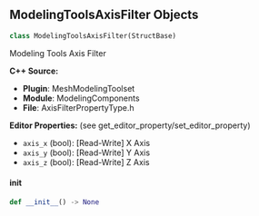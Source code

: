 ## ModelingToolsAxisFilter Objects

```python
class ModelingToolsAxisFilter(StructBase)
```

Modeling Tools Axis Filter

**C++ Source:**

- **Plugin**: MeshModelingToolset
- **Module**: ModelingComponents
- **File**: AxisFilterPropertyType.h

**Editor Properties:** (see get_editor_property/set_editor_property)

- ``axis_x`` (bool):  [Read-Write] X Axis
- ``axis_y`` (bool):  [Read-Write] Y Axis
- ``axis_z`` (bool):  [Read-Write] Z Axis

<a id="unreal.ModelingToolsAxisFilter.__init__"></a>

#### __init__

```python
def __init__() -> None
```

<a id="unreal.ModelingToolsColorChannelFilter"></a>